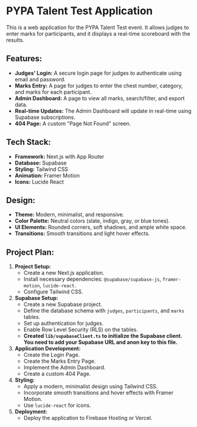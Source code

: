 # PYPA Talent Test Application

This is a web application for the PYPA Talent Test event. It allows judges to enter marks for participants, and it displays a real-time scoreboard with the results.

## Features:

*   **Judges' Login:** A secure login page for judges to authenticate using email and password.
*   **Marks Entry:** A page for judges to enter the chest number, category, and marks for each participant.
*   **Admin Dashboard:** A page to view all marks, search/filter, and export data.
*   **Real-time Updates:** The Admin Dashboard will update in real-time using Supabase subscriptions.
*   **404 Page:** A custom "Page Not Found" screen.

## Tech Stack:

*   **Framework:** Next.js with App Router
*   **Database:** Supabase
*   **Styling:** Tailwind CSS
*   **Animation:** Framer Motion
*   **Icons:** Lucide React

## Design:

*   **Theme:** Modern, minimalist, and responsive.
*   **Color Palette:** Neutral colors (slate, indigo, gray, or blue tones).
*   **UI Elements:** Rounded corners, soft shadows, and ample white space.
*   **Transitions:** Smooth transitions and light hover effects.

## Project Plan:

1.  **Project Setup:**
    *   Create a new Next.js application.
    *   Install necessary dependencies: `@supabase/supabase-js`, `framer-motion`, `lucide-react`.
    *   Configure Tailwind CSS.
2.  **Supabase Setup:**
    *   Create a new Supabase project.
    *   Define the database schema with `judges`, `participants`, and `marks` tables.
    *   Set up authentication for judges.
    *   Enable Row Level Security (RLS) on the tables.
    *   **Created `lib/supabaseClient.ts` to initialize the Supabase client. You need to add your Supabase URL and anon key to this file.**
3.  **Application Development:**
    *   Create the Login Page.
    *   Create the Marks Entry Page.
    *   Implement the Admin Dashboard.
    *   Create a custom 404 Page.
4.  **Styling:**
    *   Apply a modern, minimalist design using Tailwind CSS.
    *   Incorporate smooth transitions and hover effects with Framer Motion.
    *   Use `lucide-react` for icons.
5.  **Deployment:**
    *   Deploy the application to Firebase Hosting or Vercel.
